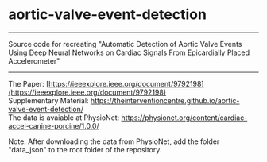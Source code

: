 # aortic-valve-event-detection

- - -

Source code for recreating "Automatic Detection of Aortic Valve Events Using Deep Neural Networks on Cardiac Signals From Epicardially Placed Accelerometer"

- - -

The Paper: [https://ieeexplore.ieee.org/document/9792198](https://ieeexplore.ieee.org/document/9792198) \
Supplementary Material: https://theinterventioncentre.github.io/aortic-valve-event-detection/ \
The data is avaiable at PhysioNet: https://physionet.org/content/cardiac-accel-canine-porcine/1.0.0/

Note: After downloading the data from PhysioNet, add the folder "data_json" to the root folder of the repository.
